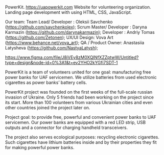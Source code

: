 PowerKit.
https://uapowerkit.com
Website for volunteering organization.
Landing page development with using HTML, CSS, JavaScript.

Our team:
Team Lead/ Developer : Oleksii Savchenko (https://github.com/savchenkolex);
Scrum Master/ Developer : Daryna Karmazin (https://github.com/darynakarmazin);
Developer : Andriy Tomas (https://github.com/Zetonen);
UX/UI Design: Vova Art (https://www.behance.net/vova_art);
QA / Product Owner: Anastasiia Latysheva (https://github.com/NastyaLatysh);

https://www.figma.com/file/J8iVEy8zM0XQINfXZZptwW/Untitled?type=design&node-id=0%3A1&t=ev2YHO2kYGfi7SDT-1

PowerKit is a team of volunteers united for one goal: manufacturing free power banks for UAF servicemen. We utilize batteries from used electronic cigarettes as power banks’ battery cells.

PowerKit project was founded on the first weeks of the full-scale russian invasion of Ukraine. Only 5 friends had been working on the project since its start. More than 100 volunteers from various Ukrainian cities and even other countries joined the project later on.

Project goal: to provide free, powerful and convenient power banks to UAF servicemen. Our power banks are equipped with a red LED strip, USB outputs and a connector for charging handheld transceivers.

The project also serves ecological purposes: recycling electronic cigarettes. Such cigarettes have lithium batteries inside and by their properties they fit for making powerful power banks.
